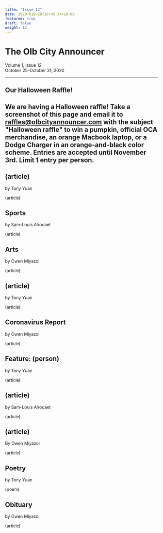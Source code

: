 ```yaml
---
title: "Issue 12"
date: 2020-010-29T10:45:34+10:00
featured: true
draft: false
weight: 12
---
```



# The Olb City Announcer
Volume 1, Issue 12  
October 25-October 31, 2020

---
## Our Halloween Raffle!

We are having a Halloween raffle! Take a screenshot of this page and email it to raffles@olbcityannouncer.com with the subject "Halloween raffle" to win a pumpkin, official OCA merchandise, an orange Macbook laptop, or a Dodge Charger in an orange-and-black color scheme. Entries are accepted until November 3rd. Limit 1 entry per person.
---


## (article)
by Tony Yuan

(article)

## Sports
by Sam-Louis Alrocaet

(article)

## Arts
by Owen Miyazoi

(article)

## (article)
by Tony Yuan

(article)

## Coronavirus Report
by Owen Miyazoi

(article)

## Feature: (person)
by Tony Yuan

(article)

## (article)
by Sam-Louis Alrocaet

(article)

## (article)
By Owen Miyazoi

(article)

## Poetry
by Tony Yuan

(poem)

## Obituary
by Owen Miyazoi

(article)

